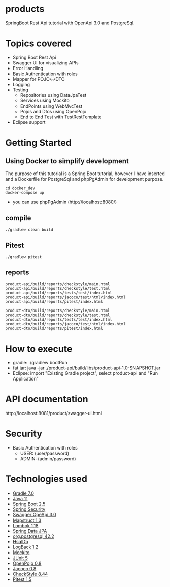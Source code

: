 # products
SpringBoot Rest Api tutorial with OpenApi 3.0 and PostgreSql.

# Topics covered
- Spring Boot Rest Api
- Swagger UI for visualizing APIs
- Error Handling
- Basic Authentication with roles
- Mapper for POJO<->DTO
- Logging
- Testing
    - Repositories using DataJpaTest
    - Services using Mockito
    - EndPoints using WebMvcTest
    - Pojos and Dtos using OpenPojo
    - End to End Test with TestRestTemplate
- Eclipse support

# Getting Started
## Using Docker to simplify development
The purpose of this tutorial is a Spring Boot tutorial, however I have inserted and a Dockerfile for PostgreSql and phpPgAdmin for development purpose.

    cd docker_dev
    docker-compose up
 - you can use phpPgAdmin (http://localhost:8080/)

## compile
    ./gradlew clean build

## Pitest
    ./gradlew pitest

## reports
    product-api/build/reports/checkstyle/main.html
    product-api/build/reports/checkstyle/test.html
    product-api/build/reports/tests/test/index.html
    product-api/build/reports/jacoco/test/html/index.html
    product-api/build/reports/pitest/index.html

    product-dto/build/reports/checkstyle/main.html
    product-dto/build/reports/checkstyle/test.html
    product-dto/build/reports/tests/test/index.html
    product-dto/build/reports/jacoco/test/html/index.html
    product-dto/build/reports/pitest/index.html

# How to execute
- gradle: ./gradlew bootRun
- fat jar: java -jar ./product-api/build/libs/product-api-1.0-SNAPSHOT.jar
- Eclipse: import "Existing Gradle project", select product-api and "Run Application"

# API documentation
http://localhost:8081/product/swagger-ui.html

# Security
 - Basic Authentication with roles
   - USER: (user/password)
   - ADMIN: (admin/password)

# Technologies used
- [Gradle 7.0](https://gradle.org/)
- [Java 11](https://openjdk.java.net/projects/jdk/11/)
- [Spring Boot 2.5](https://spring.io/projects/spring-boot)
- [Spring Security](https://spring.io/projects/spring-security)
- [Swagger OpeApi 3.0](https://swagger.io/specification/)
- [Mapstruct 1.3](https://mapstruct.org/)
- [Lombok 1.18](https://projectlombok.org/)
- [Spring Data JPA](https://projects.spring.io/spring-data-jpa)
- [org.postgresql 42.2](https://jdbc.postgresql.org/)
- [HsqlDb](http://hsqldb.org/)
- [LogBack 1.2](https://logback.qos.ch/)
- [Mockito](https://site.mockito.org/)
- [JUnit 5](https://junit.org/junit5/)
- [OpenPojo 0.8](https://github.com/OpenPojo)
- [Jacoco 0.8](https://www.jacoco.org/)
- [CheckStyle 8.44](https://checkstyle.sourceforge.io/)
- [Pitest 1.5](https://pitest.org/)

